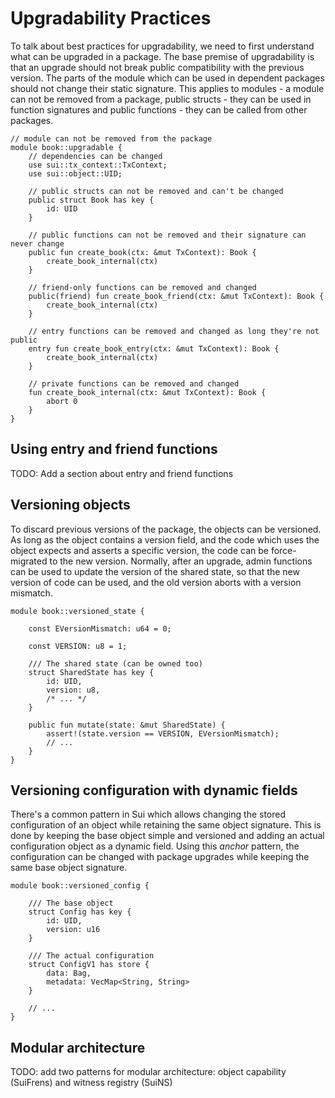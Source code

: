 # Upgradability Practices

To talk about best practices for upgradability, we need to first understand what can be upgraded in a package. The base premise of upgradability is that an upgrade should not break public compatibility with the previous version. The parts of the module which can be used in dependent packages should not change their static signature. This applies to modules - a module can not be removed from a package, public structs - they can be used in function signatures and public functions - they can be called from other packages.

```move
// module can not be removed from the package
module book::upgradable {
    // dependencies can be changed
    use sui::tx_context::TxContext;
    use sui::object::UID;

    // public structs can not be removed and can't be changed
    public struct Book has key {
        id: UID
    }

    // public functions can not be removed and their signature can never change
    public fun create_book(ctx: &mut TxContext): Book {
        create_book_internal(ctx)
    }

    // friend-only functions can be removed and changed
    public(friend) fun create_book_friend(ctx: &mut TxContext): Book {
        create_book_internal(ctx)
    }

    // entry functions can be removed and changed as long they're not public
    entry fun create_book_entry(ctx: &mut TxContext): Book {
        create_book_internal(ctx)
    }

    // private functions can be removed and changed
    fun create_book_internal(ctx: &mut TxContext): Book {
        abort 0
    }
}
```

## Using entry and friend functions

TODO: Add a section about entry and friend functions

## Versioning objects

To discard previous versions of the package, the objects can be versioned. As long as the object contains a version field, and the code which uses the object expects and asserts a specific version, the code can be force-migrated to the new version. Normally, after an upgrade, admin functions can be used to update the version of the shared state, so that the new version of code can be used, and the old version aborts with a version mismatch.

```move
module book::versioned_state {

    const EVersionMismatch: u64 = 0;

    const VERSION: u8 = 1;

    /// The shared state (can be owned too)
    struct SharedState has key {
        id: UID,
        version: u8,
        /* ... */
    }

    public fun mutate(state: &mut SharedState) {
        assert!(state.version == VERSION, EVersionMismatch);
        // ...
    }
}
```

## Versioning configuration with dynamic fields

There's a common pattern in Sui which allows changing the stored configuration of an object while retaining the same object signature. This is done by keeping the base object simple and versioned and adding an actual configuration object as a dynamic field. Using this *anchor* pattern, the configuration can be changed with package upgrades while keeping the same base object signature.

```move
module book::versioned_config {

    /// The base object
    struct Config has key {
        id: UID,
        version: u16
    }

    /// The actual configuration
    struct ConfigV1 has store {
        data: Bag,
        metadata: VecMap<String, String>
    }

    // ...
}
```

## Modular architecture

TODO: add two patterns for modular architecture: object capability (SuiFrens) and witness registry (SuiNS)
